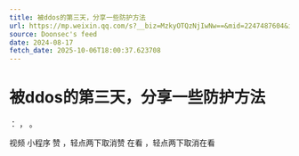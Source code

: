 ```yaml
---
title: 被ddos的第三天，分享一些防护方法
url: https://mp.weixin.qq.com/s?__biz=MzkyOTQzNjIwNw==&mid=2247487604&idx=1&sn=1b7f2840337b710beaa19f6b6431ca87
source: Doonsec's feed
date: 2024-08-17
fetch_date: 2025-10-06T18:00:37.623708
---
```


# 被ddos的第三天，分享一些防护方法

：
，
。

视频
小程序
赞
，轻点两下取消赞
在看
，轻点两下取消在看